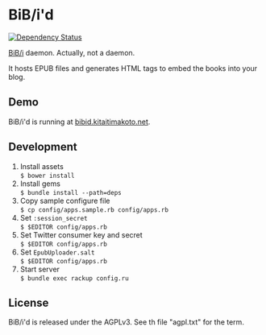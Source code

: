 BiB/i'd
======
[![Dependency Status](https://gemnasium.com/KitaitiMakoto/bibid.png)](https://gemnasium.com/KitaitiMakoto/bibid)

[BiB/i][bibi] daemon. Actually, not a daemon.

It hosts EPUB files and generates HTML tags to embed the books into your blog.

Demo
----

BiB/i'd is running at [bibid.kitaitimakoto.net](http://bibid.kitaitimakoto.net).

Development
-----------
1. Install assets  
   `$ bower install`
2. Install gems  
   `$ bundle install --path=deps`
3. Copy sample configure file  
   `$ cp config/apps.sample.rb config/apps.rb`  
4. Set `:session_secret`  
   `$ $EDITOR config/apps.rb`
5. Set Twitter consumer key and secret  
   `$ $EDITOR config/apps.rb`
6. Set `EpubUploader.salt`  
   `$ $EDITOR config/apps.rb`
7. Start server  
   `$ bundle exec rackup config.ru`

[bibi]: http://sarasa.la/bib/i/

License
-------
BiB/i'd is released under the AGPLv3. See th file "agpl.txt" for the term.
